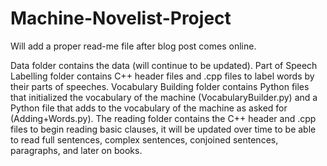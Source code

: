 # Machine-Novelist-Project
Will add a proper read-me file after blog post comes online.

Data folder contains the data (will continue to be updated).
Part of Speech Labelling folder contains C++ header files and .cpp files to label words by their parts of speeches.
Vocabulary Building folder contains Python files that initialized the vocabulary of the machine (VocabularyBuilder.py) and a Python file that adds to the vocabulary of the machine as asked for (Adding+Words.py).
The reading folder contains the C++ header and .cpp files to begin reading basic clauses, it will be updated over time to be able to read full sentences, complex sentences, conjoined sentences, paragraphs, and later on books.
